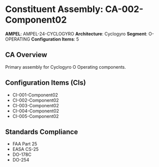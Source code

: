 # Constituent Assembly: CA-002-Component02

**AMPEL**: AMPEL-24-CYCLOGYRO
**Architecture**: Cyclogyro
**Segment**: O-OPERATING
**Configuration Items**: 5

## CA Overview
Primary assembly for Cyclogyro O Operating components.

## Configuration Items (CIs)
- CI-001-Component02
- CI-002-Component02
- CI-003-Component02
- CI-004-Component02
- CI-005-Component02

## Standards Compliance
- FAA Part 25
- EASA CS-25
- DO-178C
- DO-254
